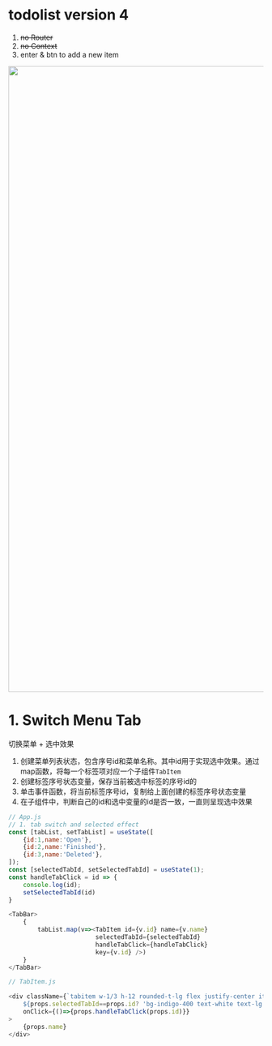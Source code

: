 
# todolist version 4

1. ~~no Router~~
2. ~~no Context~~
3. enter & btn to add a new item 


<img width="1235" src="https://user-images.githubusercontent.com/26485327/82867517-f9d1a200-9f65-11ea-8431-449f60857897.png">

# 1. Switch Menu Tab
切换菜单 + 选中效果

1. 创建菜单列表状态，包含序号id和菜单名称。其中id用于实现选中效果。通过map函数，将每一个标签项对应一个子组件`TabItem`
2. 创建标签序号状态变量，保存当前被选中标签的序号id的
3. 单击事件函数，将当前标签序号id，复制给上面创建的标签序号状态变量
4. 在子组件中，判断自己的id和选中变量的id是否一致，一直则呈现选中效果

```javascript
// App.js
// 1. tab switch and selected effect
const [tabList, setTabList] = useState([
    {id:1,name:'Open'},
    {id:2,name:'Finished'},
    {id:3,name:'Deleted'},
]);
const [selectedTabId, setSelectedTabId] = useState(1);
const handleTabClick = id => {
    console.log(id);
    setSelectedTabId(id)
}

<TabBar>
    {
        tabList.map(v=><TabItem id={v.id} name={v.name}
                        selectedTabId={selectedTabId} 
                        handleTabClick={handleTabClick} 
                        key={v.id} />)
    }
</TabBar>
```
```javascript
// TabItem.js

<div className={`tabitem w-1/3 h-12 rounded-t-lg flex justify-center items-center
    ${props.selectedTabId==props.id? 'bg-indigo-400 text-white text-lg': 'bg-indigo-200'}`}
    onClick={()=>{props.handleTabClick(props.id)}}
>
    {props.name}
</div>
```

